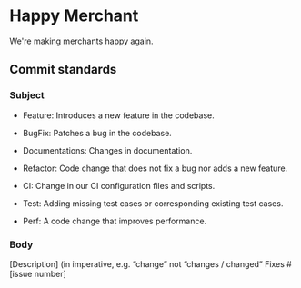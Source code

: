 # Happy Merchant

We're making merchants happy again.

## Commit standards

### Subject

* Feature: Introduces a new feature in the codebase.

* BugFix: Patches a bug in the codebase.

* Documentations: Changes in documentation.

* Refactor: Code change that does not fix a bug nor adds a new feature.

* CI: Change in our CI configuration files and scripts.

* Test: Adding missing test cases or corresponding existing test cases.

* Perf: A code change that improves performance.

### Body

[Description]  (in imperative, e.g. “change” not “changes / changed”  Fixes #[issue number]
